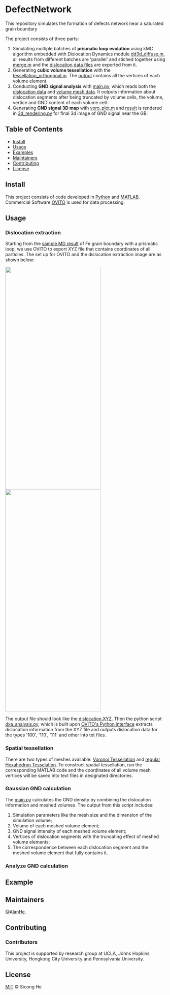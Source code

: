 # DefectNetwork
This repository simulates the formation of defects network near a saturated grain boundary


The project consists of three parts: 
1. Simulating multiple batches of **prismatic loop evolution** using kMC algorithm embedded with Dislocation Dynamics module [dd3d_diffuse.m](dd3d_diffuse.m), all results from different batches are 'parallel' and stiched together using [merge.m](merge.m) and the [dislocation data files](dislocation.txt) are exported from it.
2. Generating **cubic volume tessellation** with the [tessellation_orthogonal.m](tessellation_orthogonal.m). The [output](orthogonal20/n20_vorvx0) contains all the vertices of each volume element. 
3. Conducting **GND signal analysis** with [main.py](main.py), which reads both the [dislocation data](dislocation.txt) and [volume mesh data](n100_voro.txt). It outputs information about dislocation segments after being truncated by volume cells, the volume, vertice and GND content of each volume cell.
4. Generating **GND signal 3D map** with [voro_plot.m](voro_plot.m) and [result](orthogonal_merged20_voro_color.txt) is rendered in [3d_rendering.py](3d_rendering.py) for final 3d image of GND signal near the GB.


## Table of Contents

- [Install](#install)
- [Usage](#usage)
- [Examples](#example)
- [Maintainers](#maintainers)
- [Contributing](#contributing)
- [License](#license)


## Install

This project consists of code developed in [Python](https://www.python.org/) and [MATLAB](https://www.mathworks.com/products/matlab.html). Commercial Software [OVITO](https://www.ovito.org/) is used for data processing. 


## Usage

### Dislocation extraction
Starting from the [sample MD result]() of Fe grain boundary with a prismatic loop, we use OVITO to export XYZ file that contains coordinates of all particles. The set up for OVITO and the dislocation extraction image are as shown below:

<img src="ovito_setup.png" width="300" height="700">     <img src="dislocation.png" width="300" height="700"> 

The output file should look like the [dislocation.XYZ](). Then the python script [dxa_analysis.py](dxa_analysis.py), which is built upon [OVITO's Python interface](https://docs.ovito.org/python/) extracts dislocation information from the XYZ file and outputs dislocation data for the types '100', '110', '111' and other into txt files. 

### Spatial tessellation
There are two types of meshes available: [Voronoi Tessellation](tessellation_voronoi.m) and [regular Hexahedron Tesselation](tessellation_cubic.m). To construct spatial tessellation, run the corresponding MATLAB code and the coordinates of all volume mesh vertices will be saved into text files in designated directories.

### Gaussian GND calculation
The [main.py](main.py) calculates the GND density by combining the dislocation information and meshed volumes. The output from this script includes: 
1. Simulation parameters like the mesh size and the dimension of the simulation volume; 
2. Volume of each meshed volume element; 
3. GND signal intensity of each meshed volume element; 
4. Vertices of dislocation segments with the truncating effect of meshed volume elements; 
5. The correspondence between each dislocation segment and the meshed volume element that fully contains it.

### Analyze GND calculation

## Example



## Maintainers

[@AlanHe](https://github.com/hsc1993).

## Contributing


### Contributors

This project is supported by research group at UCLA, Johns Hopkins University, Hongkong City University and Pennsylvania University.


## License

[MIT](LICENSE) © Sicong He





